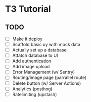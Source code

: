 # T3 Tutorial

## TODO

- [ ] Make it deploy
- [ ] Scaffold basic uy with mock data
- [ ] Actually set up a database
- [ ] Attatch database to UI
- [ ] Add authentication 
- [ ] Add image upload 
- [ ] Error Management (w/ Sentry)
- [ ] Routing/image page (parrallel route)
- [ ] Delete button (w/ Server Actions)
- [ ] Analytics (posthog)
- [ ] Ratelimiting (upstash)